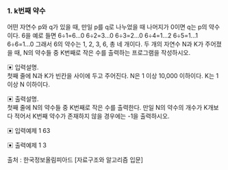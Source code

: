

### 1. k번째 약수
어떤 자연수 p와 q가 있을 때, 만일 p를 q로 나누었을 때 나머지가 0이면 q는 p의 약수이다. 6을 예로 들면
6÷1=6...0 6÷2=3...0 6÷3=2...0 6÷4=1...2 6÷5=1...1 6÷6=1...0
그래서 6의 약수는 1, 2, 3, 6, 총 네 개이다.
두 개의 자연수 N과 K가 주어졌을 때, N의 약수들 중 K번째로 작은 수를 출력하는 프로그램을 작성하시오.

▣ 입력설명.  
첫째 줄에 N과 K가 빈칸을 사이에 두고 주어진다. N은 1 이상 10,000 이하이다. K는 1 이상 N 이하이다.   

▣ 출력설명.  
첫째 줄에 N의 약수들 중 K번째로 작은 수를 출력한다. 만일 N의 약수의 개수가 K개보다 적어서 K번째 약수가 존재하지 않을 경우에는 -1을 출력하시오. 

▣ 입력예제 1 63

▣ 출력예제 1 3

출처 : 한국정보올림피아드
[자료구조와 알고리즘 입문]
  
